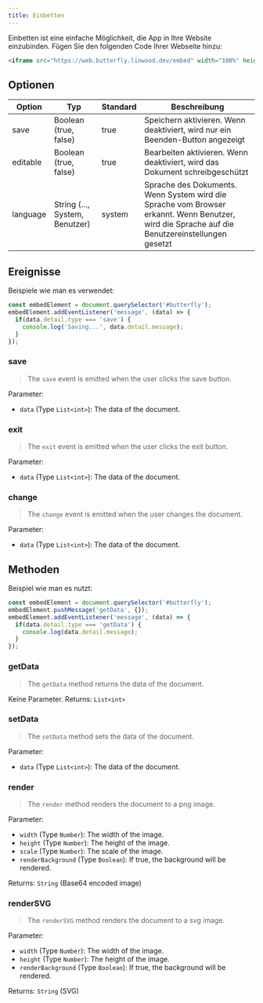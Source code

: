 ```yaml
---
title: Einbetten
---
```


Einbetten ist eine einfache Möglichkeit, die App in Ihre Website einzubinden.
Fügen Sie den folgenden Code Ihrer Webseite hinzu:

```html
<iframe src="https://web.butterfly.linwood.dev/embed" width="100%" height="500px" allowtransparency="true"></iframe>
```

## Optionen

| Option   | Typ                                                                                               | Standard | Beschreibung                                                                                                                                                                   |
| -------- | ------------------------------------------------------------------------------------------------- | -------- | ------------------------------------------------------------------------------------------------------------------------------------------------------------------------------ |
| save     | Boolean (true, false)                                                          | true     | Speichern aktivieren. Wenn deaktiviert, wird nur ein Beenden-Button angezeigt                                                                                  |
| editable | Boolean (true, false)                                                          | true     | Bearbeiten aktivieren. Wenn deaktiviert, wird das Dokument schreibgeschützt                                                                                    |
| language | String (..., System, Benutzer) | system   | Sprache des Dokuments. Wenn System wird die Sprache vom Browser erkannt. Wenn Benutzer, wird die Sprache auf die Benutzereinstellungen gesetzt |

## Ereignisse

Beispiele wie man es verwendet:

```javascript
const embedElement = document.querySelector('#butterfly');
embedElement.addEventListener('message', (data) => {
  if(data.detail.type === 'save') {
    console.log('Saving...', data.detail.message);
  }
});
```

### save

> The `save` event is emitted when the user clicks the save button.

Parameter:

- `data` (Type `List<int>`): The data of the document.

### exit

> The `exit` event is emitted when the user clicks the exit button.

Parameter:

- `data` (Type `List<int>`): The data of the document.

### change

> The `change` event is emitted when the user changes the document.

Parameter:

- `data` (Type `List<int>`): The data of the document.

## Methoden

Beispiel wie man es nutzt:

```javascript
const embedElement = document.querySelector('#butterfly');
embedElement.pushMessage('getData', {});
embedElement.addEventListener('message', (data) => {
  if(data.detail.type === 'getData') {
    console.log(data.detail.message);
  }
});
```

### getData

> The `getData` method returns the data of the document.

Keine Parameter.
Returns: `List<int>`

### setData

> The `setData` method sets the data of the document.

Parameter:

- `data` (Type `List<int>`): The data of the document.

### render

> The `render` method renders the document to a png image.

Parameter:

- `width` (Type `Number`): The width of the image.
- `height` (Type `Number`): The height of the image.
- `scale` (Type `Number`): The scale of the image.
- `renderBackground` (Type `Boolean`): If true, the background will be rendered.

Returns: `String` (Base64 encoded image)

### renderSVG

> The `renderSVG` method renders the document to a svg image.

Parameter:

- `width` (Type `Number`): The width of the image.
- `height` (Type `Number`): The height of the image.
- `renderBackground` (Type `Boolean`): If true, the background will be rendered.

Returns: `String` (SVG)
